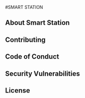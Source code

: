 #SMART STATION

## About Smart Station






## Contributing


## Code of Conduct


## Security Vulnerabilities



## License

